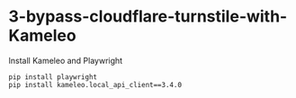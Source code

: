 # 3-bypass-cloudflare-turnstile-with-Kameleo

Install Kameleo and Playwright
```commandline
pip install playwright
pip install kameleo.local_api_client==3.4.0
```